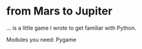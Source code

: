 # from Mars to Jupiter

... is a little game I wrote to get familiar with Python.

Modules you need: Pygame
